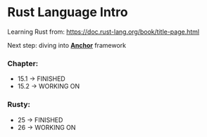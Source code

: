 # Rust Language Intro

Learning Rust from: https://doc.rust-lang.org/book/title-page.html

Next step: diving into <u>**Anchor**</u> framework

### Chapter:

- 15.1 -> FINISHED
- 15.2 -> WORKING ON

### Rusty:

- 25 -> FINISHED
- 26 -> WORKING ON
